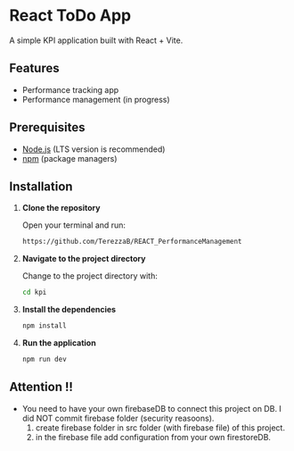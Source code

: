 # React ToDo App

A simple KPI application built with React + Vite.

## Features

- Performance tracking app
- Performance management (in progress)

## Prerequisites

- [Node.js](https://nodejs.org/) (LTS version is recommended)
- [npm](https://www.npmjs.com/) (package managers)

## Installation

1. **Clone the repository**

   Open your terminal and run:

   ```bash
   https://github.com/TerezzaB/REACT_PerformanceManagement

2. **Navigate to the project directory**

   Change to the project directory with:

   ```bash
   cd kpi

3. **Install the dependencies**

   ```bash
   npm install

4. **Run the application**

   ```bash
   npm run dev

## Attention !!
- You need to have your own firebaseDB to connect this project on DB. I did NOT commit firebase folder (security reasoons).
  1. create firebase folder in src folder (with firebase file) of this project.
  2. in the firebase file add configuration from your own firestoreDB.
